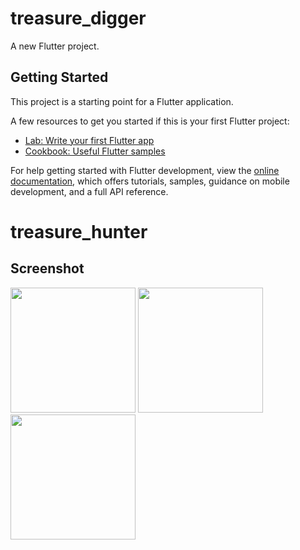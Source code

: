# treasure_digger

A new Flutter project.

## Getting Started

This project is a starting point for a Flutter application.

A few resources to get you started if this is your first Flutter project:

- [Lab: Write your first Flutter app](https://docs.flutter.dev/get-started/codelab)
- [Cookbook: Useful Flutter samples](https://docs.flutter.dev/cookbook)

For help getting started with Flutter development, view the
[online documentation](https://docs.flutter.dev/), which offers tutorials,
samples, guidance on mobile development, and a full API reference.
# treasure_hunter

## Screenshot

<img src="https://github.com/azrishaharin/treasure_hunter/assets/68407352/2580e8e9-dcbc-4123-9a07-c57b4b68583c" width="200"/>
<img src="https://github.com/azrishaharin/treasure_hunter/assets/68407352/c357a64c-e166-45ce-b7ea-d1e96d4ef16c" width="200"/>
<img src="https://github.com/azrishaharin/treasure_hunter/assets/68407352/bd126ccd-feba-4602-8441-02ef9b11ef7e" width="200"/>



